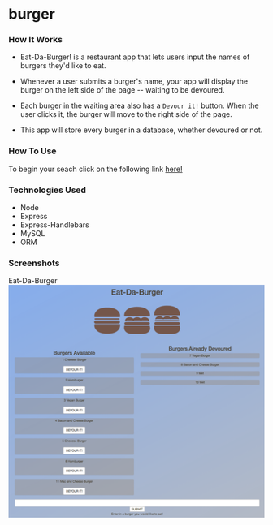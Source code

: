# burger

### How It Works

* Eat-Da-Burger! is a restaurant app that lets users input the names of burgers they'd like to eat.

* Whenever a user submits a burger's name, your app will display the burger on the left side of the page -- waiting to be devoured.

* Each burger in the waiting area also has a `Devour it!` button. When the user clicks it, the burger will move to the right side of the page.

* This app will store every burger in a database, whether devoured or not.

### How To Use

To begin your seach click on the following link [here!](https://afternoon-plateau-29566.herokuapp.com/)

### Technologies Used

* Node
* Express
* Express-Handlebars
* MySQL
* ORM

### Screenshots

Eat-Da-Burger
![screenshot](public/assets/img/burger.png "Eat-Da-Burger")